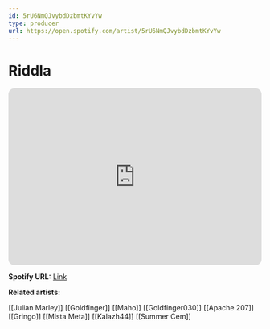 ```yaml
---
id: 5rU6NmQJvybdDzbmtKYvYw
type: producer
url: https://open.spotify.com/artist/5rU6NmQJvybdDzbmtKYvYw
---
```

# Riddla

<iframe style="border-radius:12px" src="https://open.spotify.com/embed/artist/5rU6NmQJvybdDzbmtKYvYw" width="100%" height="352" frameBorder="0" allowfullscreen="" allow="autoplay; clipboard-write; encrypted-media; fullscreen; picture-in-picture" loading="lazy"></iframe>

**Spotify URL:** [Link](https://open.spotify.com/artist/5rU6NmQJvybdDzbmtKYvYw)

**Related artists:**

[[Julian Marley]]
[[Goldfinger]]
[[Maho]]
[[Goldfinger030]]
[[Apache 207]]
[[Gringo]]
[[Mista Meta]]
[[Kalazh44]]
[[Summer Cem]]
